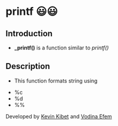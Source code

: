 # printf :smiley::smiley:

## Introduction
* <b>_printf()</b> is a function similar to <i>printf()</i>
## Description
* This function formats string using 
<ul>
<li>%c</li>
<li>%d</li>
<li>%%</li>
</ul>

Developed by [Kevin Kibet](https://github.com/kevohm) and [Vodina Efem](https://github.com/Simplyvoda)
